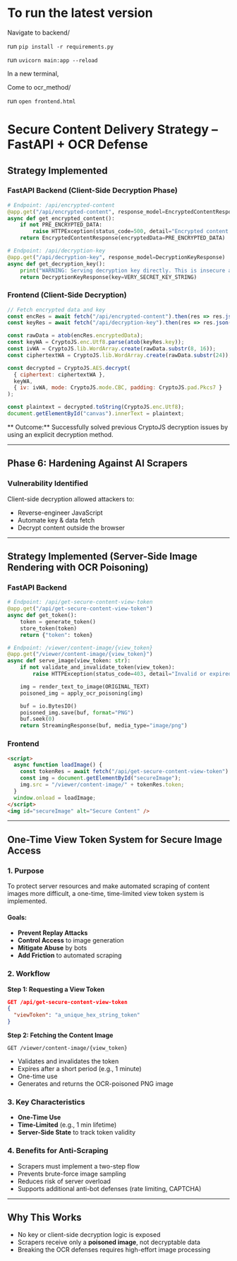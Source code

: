 # To run the latest version

Navigate to backend/

run `pip install -r requirements.py`

run `uvicorn main:app --reload`

In a new terminal,

Come to ocr_method/

run `open frontend.html`

# Secure Content Delivery Strategy – FastAPI + OCR Defense

##  Strategy Implemented

###  FastAPI Backend (Client-Side Decryption Phase)

```python
# Endpoint: /api/encrypted-content
@app.get("/api/encrypted-content", response_model=EncryptedContentResponse)
async def get_encrypted_content():
    if not PRE_ENCRYPTED_DATA:
        raise HTTPException(status_code=500, detail="Encrypted content not available.")
    return EncryptedContentResponse(encryptedData=PRE_ENCRYPTED_DATA)

# Endpoint: /api/decryption-key
@app.get("/api/decryption-key", response_model=DecryptionKeyResponse)
async def get_decryption_key():
    print("WARNING: Serving decryption key directly. This is insecure and for prototype purposes ONLY.")
    return DecryptionKeyResponse(key=VERY_SECRET_KEY_STRING)
```

### Frontend (Client-Side Decryption)

```javascript
// Fetch encrypted data and key
const encRes = await fetch("/api/encrypted-content").then(res => res.json());
const keyRes = await fetch("/api/decryption-key").then(res => res.json());

const rawData = atob(encRes.encryptedData);
const keyWA = CryptoJS.enc.Utf8.parse(atob(keyRes.key));
const ivWA = CryptoJS.lib.WordArray.create(rawData.substr(8, 16));
const ciphertextWA = CryptoJS.lib.WordArray.create(rawData.substr(24));

const decrypted = CryptoJS.AES.decrypt(
  { ciphertext: ciphertextWA },
  keyWA,
  { iv: ivWA, mode: CryptoJS.mode.CBC, padding: CryptoJS.pad.Pkcs7 }
);

const plaintext = decrypted.toString(CryptoJS.enc.Utf8);
document.getElementById("canvas").innerText = plaintext;
```

** Outcome:** Successfully solved previous CryptoJS decryption issues by using an explicit decryption method.

---

## Phase 6: Hardening Against AI Scrapers

### Vulnerability Identified

Client-side decryption allowed attackers to:

* Reverse-engineer JavaScript
* Automate key & data fetch
* Decrypt content outside the browser

---

## Strategy Implemented (Server-Side Image Rendering with OCR Poisoning)

### FastAPI Backend

```python
# Endpoint: /api/get-secure-content-view-token
@app.get("/api/get-secure-content-view-token")
async def get_token():
    token = generate_token()
    store_token(token)
    return {"token": token}

# Endpoint: /viewer/content-image/{view_token}
@app.get("/viewer/content-image/{view_token}")
async def serve_image(view_token: str):
    if not validate_and_invalidate_token(view_token):
        raise HTTPException(status_code=403, detail="Invalid or expired token.")

    img = render_text_to_image(ORIGINAL_TEXT)
    poisoned_img = apply_ocr_poisoning(img)

    buf = io.BytesIO()
    poisoned_img.save(buf, format="PNG")
    buf.seek(0)
    return StreamingResponse(buf, media_type="image/png")
```

### Frontend

```html
<script>
  async function loadImage() {
    const tokenRes = await fetch("/api/get-secure-content-view-token").then(res => res.json());
    const img = document.getElementById("secureImage");
    img.src = "/viewer/content-image/" + tokenRes.token;
  }
  window.onload = loadImage;
</script>
<img id="secureImage" alt="Secure Content" />
```

---

##  One-Time View Token System for Secure Image Access

### 1. Purpose

To protect server resources and make automated scraping of content images more difficult, a one-time, time-limited view token system is implemented.

#### Goals:

* **Prevent Replay Attacks**
* **Control Access** to image generation
* **Mitigate Abuse** by bots
* **Add Friction** to automated scraping

### 2. Workflow

**Step 1: Requesting a View Token**

```json
GET /api/get-secure-content-view-token
{
  "viewToken": "a_unique_hex_string_token"
}
```

**Step 2: Fetching the Content Image**

```http
GET /viewer/content-image/{view_token}
```

* Validates and invalidates the token
* Expires after a short period (e.g., 1 minute)
* One-time use
* Generates and returns the OCR-poisoned PNG image

### 3. Key Characteristics

* **One-Time Use**
* **Time-Limited** (e.g., 1 min lifetime)
* **Server-Side State** to track token validity

### 4. Benefits for Anti-Scraping

* Scrapers must implement a two-step flow
* Prevents brute-force image sampling
* Reduces risk of server overload
* Supports additional anti-bot defenses (rate limiting, CAPTCHA)

---

##  Why This Works

*  No key or client-side decryption logic is exposed
*  Scrapers receive only a **poisoned image**, not decryptable data
*  Breaking the OCR defenses requires high-effort image processing
